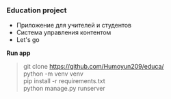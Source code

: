 ### Education project

- Приложение для учителей и студентов
- Система управления контентом
- Let's go

**Run app**
> git clone https://github.com/Humoyun209/educa/ <br>
> python -m venv venv <br>
> pip install -r requirements.txt <br>
> python manage.py runserver
